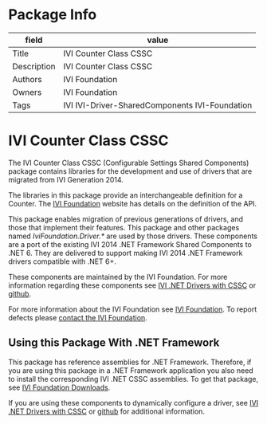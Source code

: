 # Package Info

|field   | value |
|---     |  ---  |
|Title   | IVI Counter Class CSSC |
|Description |IVI Counter Class CSSC |
|Authors |  IVI Foundation |
|Owners  | IVI Foundation |
|Tags    | IVI IVI-Driver-SharedComponents IVI-Foundation |

<!-- Following MD is the README.MD file -->
# IVI Counter Class CSSC

The IVI Counter Class CSSC (Configurable Settings Shared Components) package contains libraries for the development and use of drivers that are migrated from IVI Generation 2014.

The libraries in this package provide an interchangeable definition for a Counter.  The [IVI Foundation](https://ivifoundation.org/specifications/default.html) website has details on the definition of the API.

This package enables migration of previous generations of drivers, and those that implement their features.  This package and other packages named *IviFoundation.Driver.\** are used by those drivers. These components are a port of the existing IVI 2014 .NET Framework Shared Components to .NET 6. They are delivered to support making IVI 2014 .NET Framework drivers compatible with .NET 6+.

These components are maintained by the IVI Foundation.  For more information regarding these components see [IVI .NET Drivers with CSSC](https://www.ivifoundation.org/downloads/PostGen2025/IviDotNetDriversWithCSSC.pdf) or [github](https://github.com/IviFoundation/IviDrivers/blob/main/Documentation/DriversWithCSSC/Documentation).

For more information about the IVI Foundation see [IVI Foundation](https://ivifoundation.org).  To report defects please [contact the IVI Foundation](https://ivifoundation.org/contact.html).

## Using this Package With .NET Framework

This package has reference assemblies for .NET Framework.  Therefore, if you are using this package in a .NET Framework application you also need to install the corresponding IVI .NET CSSC assemblies.  To get that package, see [IVI Foundation Downloads](https://ivifoundation.org/downloads/default.html).

If you are using these components to dynamically configure a driver, see [IVI .NET Drivers with CSSC](https://www.ivifoundation.org/downloads/PostGen2025/IviDotNetDriversWithCSSC.pdf) or [github](https://github.com/IviFoundation/IviDrivers/blob/main/Documentation/DriversWithCSSC/Documentation) for additional information.

